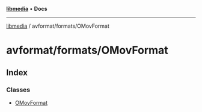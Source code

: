 [**libmedia**](../../../README.md) • **Docs**

***

[libmedia](../../../README.md) / avformat/formats/OMovFormat

# avformat/formats/OMovFormat

## Index

### Classes

- [OMovFormat](classes/OMovFormat.md)
